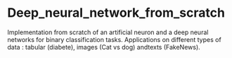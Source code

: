 # Deep_neural_network_from_scratch

Implementation from scratch of an artificial neuron and a deep neural networks for binary classification tasks. Applications on different types of data : 
tabular (diabete), images (Cat vs dog) andtexts (FakeNews).
